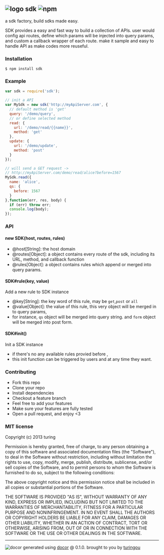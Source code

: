 ## ![logo](https://cdn1.iconfinder.com/data/icons/Real-Estate-png/65/Factory.png) sdk ![npm](https://badge.fury.io/js/sdk.png)

a sdk factory, build sdks made easy.

SDK provides a easy and fast way to build a collection of APIs. user would config api routes, define which params will be injected into query params, and custom a callback wrapper of each route. make it sample and easy to handle API as make codes more reuseful.

### Installation
````
$ npm install sdk
````

### Example
````javascript
var sdk = require('sdk');

// init a API
var MySdk = new sdk('http://myApiServer.com', {
  // default method is 'get'
  query: '/demo/query',
  // or define selected method
  read: {
    url: '/demo/read/{{name}}',
    method: 'get'
  },
  update: {
    url: '/demo/update',
    method: 'post'
  }
});

// will send a GET request -> 
// http://myApiServer.com/demo/read/alice?before=1567
MySdk.read({
  name: 'alice',
  qs: {
    before: 1567
  }
},function(err, res, body) {
  if (err) throw err;
  console.log(body);
});
````

### API

#### new SDK(host, routes, rules)

- @host[String]: the host domain
- @routes[Object]: a object contains every route of the sdk, including its URL, method, and callback function
- @rules[Object]: a object contains rules which append or merged into query params.

#### SDK#rule(key, value)
Add a new rule to SDK instance

- @key[String]: the key word of this rule, may be `get`,`post` or `all`
- @value[Object]: the value of this rule, this very object will be merged in to query params,
- for instance, `qs` object will be merged into query string. and `form` object will be merged into post form.

#### SDK#init()
Init a SDK instance

- if there's no any available rules provied before ,
- this init function can be triggered by users and at any time they want.

### Contributing
- Fork this repo
- Clone your repo
- Install dependencies
- Checkout a feature branch
- Feel free to add your features
- Make sure your features are fully tested
- Open a pull request, and enjoy <3

### MIT license
Copyright (c) 2013 turing

Permission is hereby granted, free of charge, to any person obtaining a copy
of this software and associated documentation files (the "Software"), to deal
in the Software without restriction, including without limitation the rights
to use, copy, modify, merge, publish, distribute, sublicense, and/or sell
copies of the Software, and to permit persons to whom the Software is
furnished to do so, subject to the following conditions:

The above copyright notice and this permission notice shall be included in
all copies or substantial portions of the Software.

THE SOFTWARE IS PROVIDED "AS IS", WITHOUT WARRANTY OF ANY KIND, EXPRESS OR
IMPLIED, INCLUDING BUT NOT LIMITED TO THE WARRANTIES OF MERCHANTABILITY,
FITNESS FOR A PARTICULAR PURPOSE AND NONINFRINGEMENT. IN NO EVENT SHALL THE
AUTHORS OR COPYRIGHT HOLDERS BE LIABLE FOR ANY CLAIM, DAMAGES OR OTHER
LIABILITY, WHETHER IN AN ACTION OF CONTRACT, TORT OR OTHERWISE, ARISING FROM,
OUT OF OR IN CONNECTION WITH THE SOFTWARE OR THE USE OR OTHER DEALINGS IN
THE SOFTWARE.

---
![docor](https://cdn1.iconfinder.com/data/icons/windows8_icons_iconpharm/26/doctor.png)
generated using [docor](https://github.com/turingou/docor.git) @ 0.1.0. brought to you by [turingou](https://github.com/turingou)
